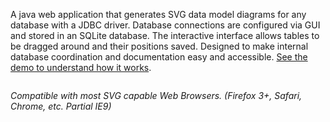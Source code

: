 
A java web application that generates SVG  data model diagrams for any database with a JDBC driver.  Database connections are configured via GUI and stored in an SQLite database.  The interactive interface allows tables to be dragged around and their positions saved.  Designed to make internal database coordination and documentation easy and accessible. [See the demo to understand how it works](http://dbsvg.derrickbowen.com/).

![![](http://db-svg.googlecode.com/files/Screenshot-DB-SVG%20Data%20Model%20Explorer.jpg)](http://sites.google.com/site/derrickbowen/db-svg/Screenshot-DB-SVGDataModelExplorer-large.png)

_Compatible with most SVG capable Web Browsers. (Firefox 3+, Safari, Chrome, etc.  Partial IE9)_
